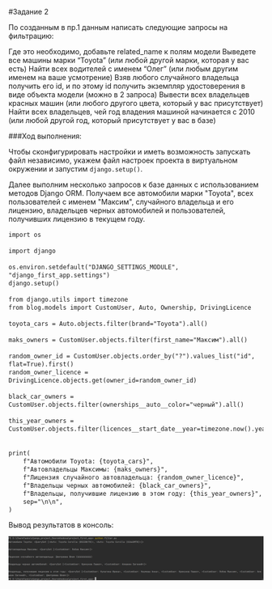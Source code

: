 #Задание 2

По созданным в пр.1 данным написать следующие запросы на фильтрацию:

Где это необходимо, добавьте related_name к полям модели
Выведете все машины марки “Toyota” (или любой другой марки, которая у вас есть)
Найти всех водителей с именем “Олег” (или любым другим именем на ваше усмотрение)
Взяв любого случайного владельца получить его id, и по этому id получить экземпляр удостоверения в виде объекта модели (можно в 2 запроса)
Вывести всех владельцев красных машин (или любого другого цвета, который у вас присутствует)
Найти всех владельцев, чей год владения машиной начинается с 2010 (или любой другой год, который присутствует у вас в базе)


###Ход выполнения:

Чтобы сконфигурировать настройки 
и иметь возможность запускать файл независимо, укажем файл настроек проекта в виртуальном окружении и запустим `django.setup()`.

Далее выполним несколько запросов к базе данных с использованием методов Django ORM. 
Получаем все автомобили марки "Toyota", всех пользователей с именем "Максим", 
случайного владельца и его лицензию, владельцев черных автомобилей и пользователей, 
получивших лицензию в текущем году.

    import os
    
    import django
    
    os.environ.setdefault("DJANGO_SETTINGS_MODULE", "django_first_app.settings")
    django.setup()
    
    from django.utils import timezone
    from blog.models import CustomUser, Auto, Ownership, DrivingLicence
    
    toyota_cars = Auto.objects.filter(brand="Toyota").all()
    
    maks_owners = CustomUser.objects.filter(first_name="Максим").all()
    
    random_owner_id = CustomUser.objects.order_by("?").values_list("id", flat=True).first()
    random_owner_licence = DrivingLicence.objects.get(owner_id=random_owner_id)
    
    black_car_owners = CustomUser.objects.filter(ownerships__auto__color="черный").all()
    
    this_year_owners = CustomUser.objects.filter(licences__start_date__year=timezone.now().year).all()
    
    
    print(
        f"Автомобили Toyota: {toyota_cars}",
        f"Автовладельцы Максимы: {maks_owners}",
        f"Лицензия случайного автовладельца: {random_owner_licence}",
        f"Владельцы черных автомобилей: {black_car_owners}",
        f"Владельцы, получившие лицензию в этом году: {this_year_owners}",
        sep="\n\n",
    )

Вывод результатов в консоль:

![Задание 2](img\task_2.PNG)
